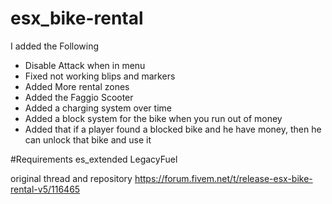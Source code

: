 # esx_bike-rental

I added the Following

- Disable Attack when in menu
- Fixed not working blips and markers
- Added More rental zones
- Added the Faggio Scooter
- Added a charging system over time
- Added a block system for the bike when you run out of money
- Added that if a player found a blocked bike and he have money, then he can unlock that bike and use it

#Requirements
es_extended
LegacyFuel

original thread and repository
https://forum.fivem.net/t/release-esx-bike-rental-v5/116465